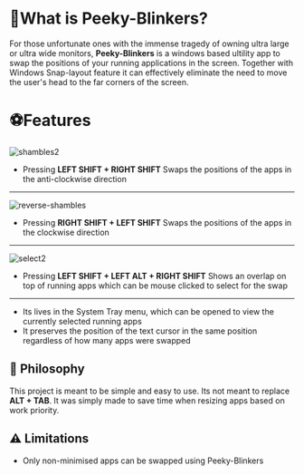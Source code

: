 # 🔄What is Peeky-Blinkers?

For those unfortunate ones with the immense tragedy of owning ultra large or ultra wide monitors, **Peeky-Blinkers** is a windows based ultility app to swap the positions of your running applications in the screen. 
Together with Windows Snap-layout feature it can effectively eliminate the need to move the user's head to the far corners of the screen.  

# ⚽Features

  ![shambles2](https://github.com/AngryFender/Peeky-Blinkers/assets/29480834/ad1cc1f9-579a-494f-aaba-0199f52a630d)
- Pressing **LEFT SHIFT + RIGHT SHIFT** Swaps the positions of the apps in the anti-clockwise direction
___
  ![reverse-shambles](https://github.com/AngryFender/Peeky-Blinkers/assets/29480834/aa9c0d94-a391-440d-b763-30421f2c2653)
- Pressing **RIGHT SHIFT + LEFT SHIFT** Swaps the positions of the apps in the clockwise direction
___
![select2](https://github.com/AngryFender/Peeky-Blinkers/assets/29480834/4fc8284f-d11f-437d-9ad2-50015b5c68c5)
- Pressing **LEFT SHIFT + LEFT ALT + RIGHT SHIFT** Shows an overlap on top of running apps which can be mouse clicked to select for the swap
___
- Its lives in the System Tray menu, which can be opened to view the currently selected running apps
- It preserves the position of the text cursor in the same position regardless of how many apps were swapped 
  
## 🍄 Philosophy

This project is meant to be simple and easy to use. Its not meant to replace **ALT + TAB**. It was simply made to save time when resizing apps based on work priority. 

## ⚠️ Limitations

- Only non-minimised apps can be swapped using Peeky-Blinkers
